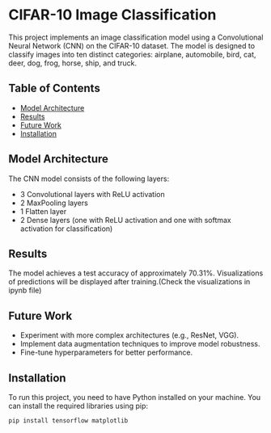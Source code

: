 # CIFAR-10 Image Classification

This project implements an image classification model using a Convolutional Neural Network (CNN) on the CIFAR-10 dataset. The model is designed to classify images into ten distinct categories: airplane, automobile, bird, cat, deer, dog, frog, horse, ship, and truck.

## Table of Contents

- [Model Architecture](#model-architecture)
- [Results](#results)
- [Future Work](#future-work)
- [Installation](#installation)

## Model Architecture
The CNN model consists of the following layers:

- 3 Convolutional layers with ReLU activation
- 2 MaxPooling layers
- 1 Flatten layer
- 2 Dense layers (one with ReLU activation and one with softmax activation for classification)

## Results
The model achieves a test accuracy of approximately 70.31%. Visualizations of predictions will be displayed after training.(Check the visualizations in ipynb file)

## Future Work
- Experiment with more complex architectures (e.g., ResNet, VGG).
- Implement data augmentation techniques to improve model robustness.
- Fine-tune hyperparameters for better performance.

## Installation

To run this project, you need to have Python installed on your machine. You can install the required libraries using pip:

```bash
pip install tensorflow matplotlib
